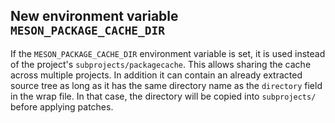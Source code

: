 ## New environment variable `MESON_PACKAGE_CACHE_DIR`

If the `MESON_PACKAGE_CACHE_DIR` environment variable is set, it is used instead of the
project's `subprojects/packagecache`. This allows sharing the cache across multiple
projects. In addition it can contain an already extracted source tree as long as it
has the same directory name as the `directory` field in the wrap file. In that
case, the directory will be copied into `subprojects/` before applying patches.
